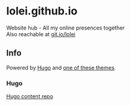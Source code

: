 # lolei.github.io
Website hub - All my online presences together  
Also reachable at [git.io/lolei](https://git.io/lolei)

## Info 
Powered by [Hugo](https://gohugo.io/) and [one of these themes](https://github.com/LoLei/hugo/tree/master/hub/themes).

### Hugo
[Hugo content repo](https://github.com/LoLei/hugo)
